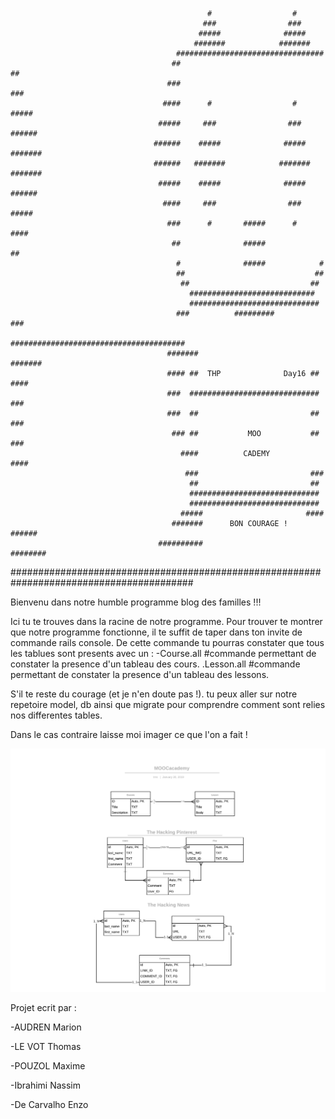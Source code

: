                                                 #                  #                                      
                                               ###                ###
                                              #####              #####
                                             #######            #######
                                         #################################
                                        ##                               ##
                                       ###                               ###
                                      ####      #                  #     #####
                                     #####     ###                ###    ######
                                    ######    #####              #####   #######
                                    ######   #######            #######  #######
                                     #####    #####              #####   ######
                                      ####     ###                ###    #####
                                       ###      #       #####      #     ####
                                        ##              #####            ##
                                         #              #####            #
                                         ##                             ## 
                                          ##                           ## 
                                            ############################
                                            #############################
                                         ###          #########         ###
                                       #######################################
                                       #######                         #######
                                       #### ##  THP              Day16 ## ####
                                       ###  #############################  ###
                                       ###  ##                         ##  ###
                                        ### ##           MOO           ## ###
                                          ####          CADEMY         ####
                                           ###                         ###
                                            ##                         ##
                                            #############################
                                            #############################
                                          #####                       ####
                                        #######      BON COURAGE !    ######
                                     ##########                       ########					
#########################################################################################  

Bienvenu dans notre humble programme blog des familles !!! 

Ici tu te trouves dans la racine de notre programme. Pour trouver te montrer que notre programme fonctionne, il te suffit de taper dans ton invite de commande rails console. De cette commande tu pourras constater que tous les tablues sont presents avec un :
-Course.all #commande permettant de constater la presence d'un tableau des cours.
.Lesson.all #commande permettant de constater la presence d'un tableau des lessons.

S'il te reste du courage (et je n'en doute pas !). tu peux aller sur notre repetoire model, db ainsi que migrate  pour comprendre comment sont relies nos differentes tables. 

Dans le cas contraire laisse moi imager ce que l'on a fait !






![3doss.png](https://github.com/totaotata/TheHackingNews/blob/master/3doss.png)




















Projet ecrit par :

-AUDREN Marion 

-LE VOT Thomas

-POUZOL Maxime

-Ibrahimi Nassim

-De Carvalho Enzo 
